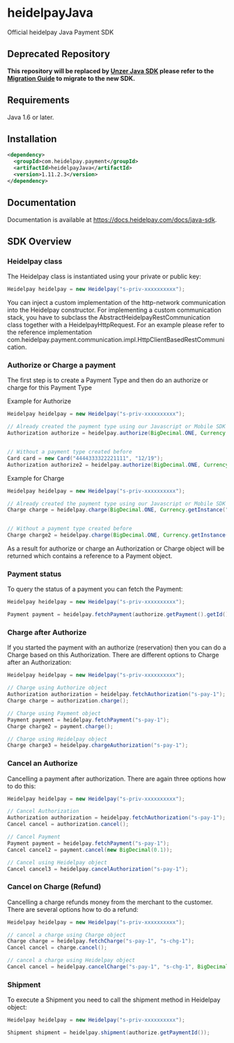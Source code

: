 # heidelpayJava
Official heidelpay Java Payment SDK

## Deprecated Repository
**This repository will be replaced by [Unzer Java SDK](https://github.com/unzerdev/java-sdk) please refer to the [Migration Guide](https://docs.unzer.com/docs/migration-to-the-new-unzer-java-sdk) to migrate to the new SDK.**

## Requirements

Java 1.6 or later.

## Installation
```xml
<dependency>
  <groupId>com.heidelpay.payment</groupId>
  <artifactId>heidelpayJava</artifactId>
  <version>1.11.2.3</version>
</dependency>
```

## Documentation
Documentation is available at https://docs.heidelpay.com/docs/java-sdk.

## SDK Overview
### Heidelpay class
The Heidelpay class is instantiated using your private or public key:
```java
Heidelpay heidelpay = new Heidelpay("s-priv-xxxxxxxxxx");
```
You can inject a custom implementation of the http-network communication into the Heidelpay constructor. For implementing a custom communication stack, you have to subclass the AbstractHeidelpayRestCommunication class together with a HeidelpayHttpRequest. For an example please refer to the reference implementation com.heidelpay.payment.communication.impl.HttpClientBasedRestCommunication.

### Authorize or Charge a payment
The first step is to create a Payment Type and then do an authorize or charge for this Payment Type

Example for Authorize

```java
Heidelpay heidelpay = new Heidelpay("s-priv-xxxxxxxxxx");

// Already created the payment type using our Javascript or Mobile SDK's
Authorization authorize = heidelpay.authorize(BigDecimal.ONE, Currency.getInstance("EUR"), "s-crd-fm7tifzkqewy", new URL("https://www.heidelpay.com"));


// Without a payment type created before
Card card = new Card("4444333322221111", "12/19");
Authorization authorize2 = heidelpay.authorize(BigDecimal.ONE, Currency.getInstance("EUR"), card, new URL("https://www.heidelpay.com"));
```

Example for Charge

```java
Heidelpay heidelpay = new Heidelpay("s-priv-xxxxxxxxxx");

// Already created the payment type using our Javascript or Mobile SDK's
Charge charge = heidelpay.charge(BigDecimal.ONE, Currency.getInstance("EUR"), "s-sft-fm7tifzkqewy", new URL("https://www.heidelpay.com"));


// Without a payment type created before
Charge charge2 = heidelpay.charge(BigDecimal.ONE, Currency.getInstance("EUR"), new Sofort(), new URL("https://www.heidelpay.com"));
```

As a result for authorize or charge an Authorization or Charge object will be returned which contains a reference to a Payment object.   

### Payment status
To query the status of a payment you can fetch the Payment:

```java
Heidelpay heidelpay = new Heidelpay("s-priv-xxxxxxxxxx");

Payment payment = heidelpay.fetchPayment(authorize.getPayment().getId());
```

### Charge after Authorize
If you started the payment with an authorize (reservation) then you can do a Charge based on this Authorization. 
There are different options to Charge after an Authorization:

```java
Heidelpay heidelpay = new Heidelpay("s-priv-xxxxxxxxxx");

// Charge using Authorize object
Authorization authorization = heidelpay.fetchAuthorization("s-pay-1");
Charge charge = authorization.charge();

// Charge using Payment object
Payment payment = heidelpay.fetchPayment("s-pay-1");
Charge charge2 = payment.charge();

// Charge using Heidelpay object
Charge charge3 = heidelpay.chargeAuthorization("s-pay-1");
```

### Cancel an Authorize
Cancelling a payment after authorization. There are again three options how to do this:

```java
Heidelpay heidelpay = new Heidelpay("s-priv-xxxxxxxxxx");

// Cancel Authorization
Authorization authorization = heidelpay.fetchAuthorization("s-pay-1");
Cancel cancel = authorization.cancel();

// Cancel Payment
Payment payment = heidelpay.fetchPayment("s-pay-1");
Cancel cancel2 = payment.cancel(new BigDecimal(0.1));

// Cancel using Heidelpay object
Cancel cancel3 = heidelpay.cancelAuthorization("s-pay-1");
```

### Cancel on Charge (Refund) 
Cancelling a charge refunds money from the merchant to the customer. There are several options how to do a refund:

```java
Heidelpay heidelpay = new Heidelpay("s-priv-xxxxxxxxxx");

// cancel a charge using Charge object
Charge charge = heidelpay.fetchCharge("s-pay-1", "s-chg-1");
Cancel cancel = charge.cancel();

// cancel a charge using Heidelpay object
Cancel cancel = heidelpay.cancelCharge("s-pay-1", "s-chg-1", BigDecimal.ONE);
```


### Shipment 
To execute a Shipment you need to call the shipment method in Heidelpay object:

```java
Heidelpay heidelpay = new Heidelpay("s-priv-xxxxxxxxxx");

Shipment shipment = heidelpay.shipment(authorize.getPaymentId());
```
